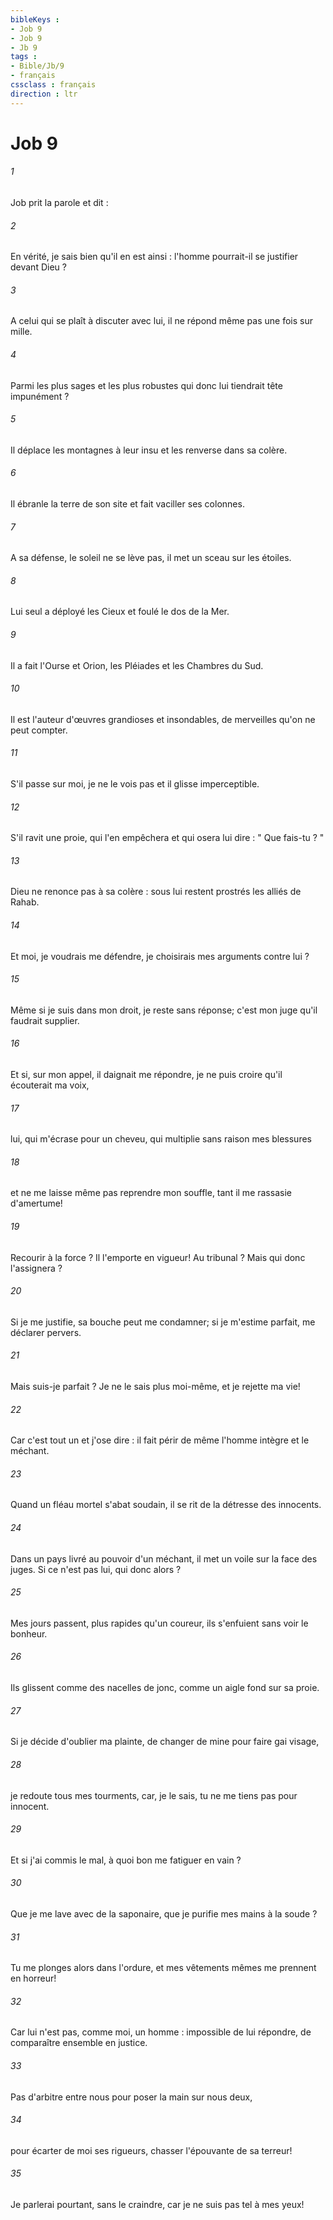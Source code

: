 ```yaml
---
bibleKeys : 
- Job 9
- Job 9
- Jb 9
tags : 
- Bible/Jb/9
- français
cssclass : français
direction : ltr
---
```


# Job 9

###### 1
Job prit la parole et dit : 
###### 2
En vérité, je sais bien qu'il en est ainsi : l'homme pourrait-il se justifier devant Dieu ? 
###### 3
A celui qui se plaît à discuter avec lui, il ne répond même pas une fois sur mille. 
###### 4
Parmi les plus sages et les plus robustes qui donc lui tiendrait tête impunément ? 
###### 5
Il déplace les montagnes à leur insu et les renverse dans sa colère. 
###### 6
Il ébranle la terre de son site et fait vaciller ses colonnes. 
###### 7
A sa défense, le soleil ne se lève pas, il met un sceau sur les étoiles. 
###### 8
Lui seul a déployé les Cieux et foulé le dos de la Mer. 
###### 9
Il a fait l'Ourse et Orion, les Pléiades et les Chambres du Sud. 
###### 10
Il est l'auteur d'œuvres grandioses et insondables, de merveilles qu'on ne peut compter. 
###### 11
S'il passe sur moi, je ne le vois pas et il glisse imperceptible. 
###### 12
S'il ravit une proie, qui l'en empêchera et qui osera lui dire : " Que fais-tu ? " 
###### 13
Dieu ne renonce pas à sa colère : sous lui restent prostrés les alliés de Rahab. 
###### 14
Et moi, je voudrais me défendre, je choisirais mes arguments contre lui ? 
###### 15
Même si je suis dans mon droit, je reste sans réponse; c'est mon juge qu'il faudrait supplier. 
###### 16
Et si, sur mon appel, il daignait me répondre, je ne puis croire qu'il écouterait ma voix, 
###### 17
lui, qui m'écrase pour un cheveu, qui multiplie sans raison mes blessures 
###### 18
et ne me laisse même pas reprendre mon souffle, tant il me rassasie d'amertume! 
###### 19
Recourir à la force ? Il l'emporte en vigueur! Au tribunal ? Mais qui donc l'assignera ? 
###### 20
Si je me justifie, sa bouche peut me condamner; si je m'estime parfait, me déclarer pervers. 
###### 21
Mais suis-je parfait ? Je ne le sais plus moi-même, et je rejette ma vie! 
###### 22
Car c'est tout un et j'ose dire : il fait périr de même l'homme intègre et le méchant. 
###### 23
Quand un fléau mortel s'abat soudain, il se rit de la détresse des innocents. 
###### 24
Dans un pays livré au pouvoir d'un méchant, il met un voile sur la face des juges. Si ce n'est pas lui, qui donc alors ? 
###### 25
Mes jours passent, plus rapides qu'un coureur, ils s'enfuient sans voir le bonheur. 
###### 26
Ils glissent comme des nacelles de jonc, comme un aigle fond sur sa proie. 
###### 27
Si je décide d'oublier ma plainte, de changer de mine pour faire gai visage, 
###### 28
je redoute tous mes tourments, car, je le sais, tu ne me tiens pas pour innocent. 
###### 29
Et si j'ai commis le mal, à quoi bon me fatiguer en vain ? 
###### 30
Que je me lave avec de la saponaire, que je purifie mes mains à la soude ? 
###### 31
Tu me plonges alors dans l'ordure, et mes vêtements mêmes me prennent en horreur! 
###### 32
Car lui n'est pas, comme moi, un homme : impossible de lui répondre, de comparaître ensemble en justice. 
###### 33
Pas d'arbitre entre nous pour poser la main sur nous deux, 
###### 34
pour écarter de moi ses rigueurs, chasser l'épouvante de sa terreur! 
###### 35
Je parlerai pourtant, sans le craindre, car je ne suis pas tel à mes yeux! 

